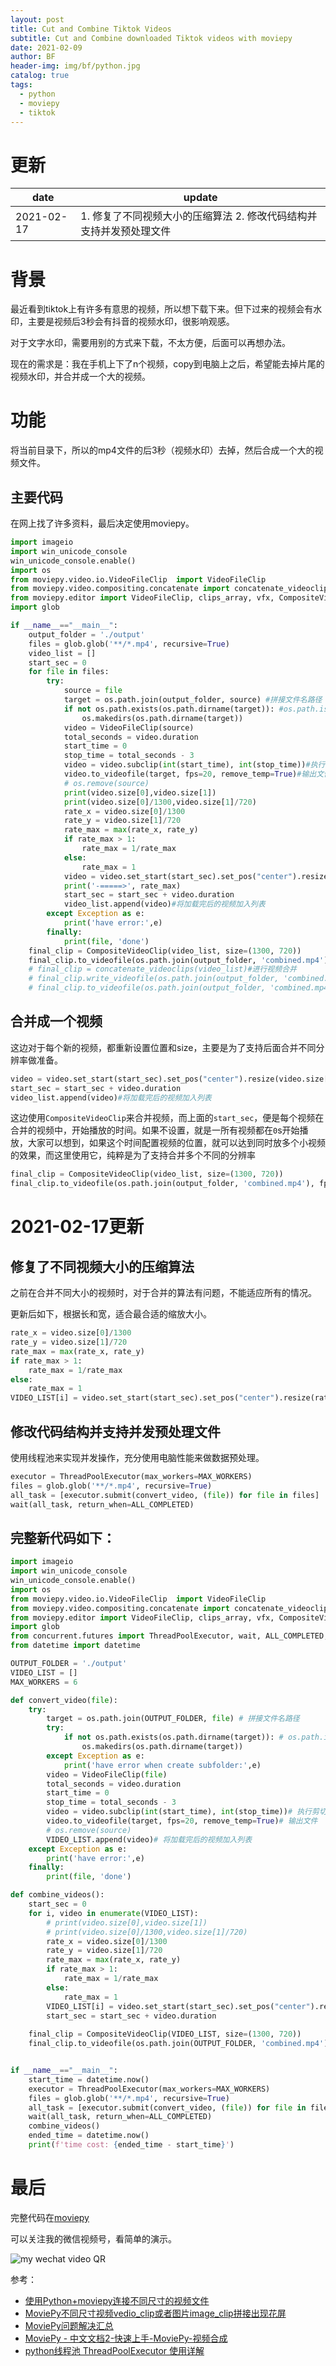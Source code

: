 ```yaml
---
layout: post
title: Cut and Combine Tiktok Videos
subtitle: Cut and Combine downloaded Tiktok videos with moviepy
date: 2021-02-09
author: BF
header-img: img/bf/python.jpg
catalog: true
tags:
  - python
  - moviepy
  - tiktok
---
```


#  更新

| date       | update                                                       |
| ---------- | ------------------------------------------------------------ |
| 2021-02-17 | 1. 修复了不同视频大小的压缩算法 2. 修改代码结构并支持并发预处理文件 |

# 背景

最近看到tiktok上有许多有意思的视频，所以想下载下来。但下过来的视频会有水印，主要是视频后3秒会有抖音的视频水印，很影响观感。

对于文字水印，需要用别的方式来下载，不太方便，后面可以再想办法。

现在的需求是：我在手机上下了n个视频，copy到电脑上之后，希望能去掉片尾的视频水印，并合并成一个大的视频。

# 功能

将当前目录下，所以的mp4文件的后3秒（视频水印）去掉，然后合成一个大的视频文件。

## 主要代码

在网上找了许多资料，最后决定使用moviepy。

```python
import imageio
import win_unicode_console
win_unicode_console.enable()
import os
from moviepy.video.io.VideoFileClip  import VideoFileClip
from moviepy.video.compositing.concatenate import concatenate_videoclips
from moviepy.editor import VideoFileClip, clips_array, vfx, CompositeVideoClip
import glob

if __name__=="__main__":
    output_folder = './output'
    files = glob.glob('**/*.mp4', recursive=True)
    video_list = []
    start_sec = 0
    for file in files:
        try:
            source = file
            target = os.path.join(output_folder, source) #拼接文件名路径
            if not os.path.exists(os.path.dirname(target)): #os.path.isdir(os.path.join(root, output)) os.path.join(root, output)
                os.makedirs(os.path.dirname(target))
            video = VideoFileClip(source)
            total_seconds = video.duration
            start_time = 0
            stop_time = total_seconds - 3
            video = video.subclip(int(start_time), int(stop_time))#执行剪切操作
            video.to_videofile(target, fps=20, remove_temp=True)#输出文件
            # os.remove(source)
            print(video.size[0],video.size[1])
            print(video.size[0]/1300,video.size[1]/720)
            rate_x = video.size[0]/1300
            rate_y = video.size[1]/720
            rate_max = max(rate_x, rate_y)
            if rate_max > 1:
                rate_max = 1/rate_max
            else:
                rate_max = 1
            video = video.set_start(start_sec).set_pos("center").resize(rate_max)
            print('-=====>', rate_max)
            start_sec = start_sec + video.duration
            video_list.append(video)#将加载完后的视频加入列表
        except Exception as e:
            print('have error:',e)
        finally:
            print(file, 'done')
    final_clip = CompositeVideoClip(video_list, size=(1300, 720))
    final_clip.to_videofile(os.path.join(output_folder, 'combined.mp4'), fps=20, remove_temp=True)
    # final_clip = concatenate_videoclips(video_list)#进行视频合并
    # final_clip.write_videofile(os.path.join(output_folder, 'combined.mp4'), fps=20, remove_temp=True)
    # final_clip.to_videofile(os.path.join(output_folder, 'combined.mp4'), fps=20, remove_temp=True)#将合并后的视频输出
```

## 合并成一个视频

这边对于每个新的视频，都重新设置位置和size，主要是为了支持后面合并不同分辨率做准备。

```python
video = video.set_start(start_sec).set_pos("center").resize(video.size[0]/1300)
start_sec = start_sec + video.duration
video_list.append(video)#将加载完后的视频加入列表
```

这边使用`CompositeVideoClip`来合并视频，而上面的`start_sec`，便是每个视频在合并的视频中，开始播放的时间。如果不设置，就是一所有视频都在`0`s开始播放，大家可以想到，如果这个时间配置视频的位置，就可以达到同时放多个小视频的效果，而这里使用它，纯粹是为了支持合并多个不同的分辨率
```python
final_clip = CompositeVideoClip(video_list, size=(1300, 720))
final_clip.to_videofile(os.path.join(output_folder, 'combined.mp4'), fps=20, remove_temp=True)
```
# 2021-02-17更新

## 修复了不同视频大小的压缩算法 

之前在合并不同大小的视频时，对于合并的算法有问题，不能适应所有的情况。

更新后如下，根据长和宽，适合最合适的缩放大小。
```python
rate_x = video.size[0]/1300
rate_y = video.size[1]/720
rate_max = max(rate_x, rate_y)
if rate_max > 1:
    rate_max = 1/rate_max
else:
    rate_max = 1
VIDEO_LIST[i] = video.set_start(start_sec).set_pos("center").resize(rate_max)
```
## 修改代码结构并支持并发预处理文件

使用线程池来实现并发操作，充分使用电脑性能来做数据预处理。
```python
executor = ThreadPoolExecutor(max_workers=MAX_WORKERS)
files = glob.glob('**/*.mp4', recursive=True)
all_task = [executor.submit(convert_video, (file)) for file in files]
wait(all_task, return_when=ALL_COMPLETED)
```
## 完整新代码如下：
```python
import imageio
import win_unicode_console
win_unicode_console.enable()
import os
from moviepy.video.io.VideoFileClip  import VideoFileClip
from moviepy.video.compositing.concatenate import concatenate_videoclips
from moviepy.editor import VideoFileClip, clips_array, vfx, CompositeVideoClip
import glob
from concurrent.futures import ThreadPoolExecutor, wait, ALL_COMPLETED, FIRST_COMPLETED
from datetime import datetime

OUTPUT_FOLDER = './output'
VIDEO_LIST = []
MAX_WORKERS = 6

def convert_video(file):
    try:
        target = os.path.join(OUTPUT_FOLDER, file) # 拼接文件名路径
        try:
            if not os.path.exists(os.path.dirname(target)): # os.path.isdir(os.path.join(root, output)) os.path.join(root, output)
                os.makedirs(os.path.dirname(target))
        except Exception as e:
            print('have error when create subfolder:',e)
        video = VideoFileClip(file)
        total_seconds = video.duration
        start_time = 0
        stop_time = total_seconds - 3
        video = video.subclip(int(start_time), int(stop_time))# 执行剪切操作
        video.to_videofile(target, fps=20, remove_temp=True)# 输出文件
        # os.remove(source)
        VIDEO_LIST.append(video)# 将加载完后的视频加入列表
    except Exception as e:
        print('have error:',e)
    finally:
        print(file, 'done')

def combine_videos():
    start_sec = 0
    for i, video in enumerate(VIDEO_LIST):
        # print(video.size[0],video.size[1])
        # print(video.size[0]/1300,video.size[1]/720)
        rate_x = video.size[0]/1300
        rate_y = video.size[1]/720
        rate_max = max(rate_x, rate_y)
        if rate_max > 1:
            rate_max = 1/rate_max
        else:
            rate_max = 1
        VIDEO_LIST[i] = video.set_start(start_sec).set_pos("center").resize(rate_max)
        start_sec = start_sec + video.duration
        
    final_clip = CompositeVideoClip(VIDEO_LIST, size=(1300, 720))   
    final_clip.to_videofile(os.path.join(OUTPUT_FOLDER, 'combined.mp4'), fps=20, remove_temp=True)


if __name__=="__main__":
    start_time = datetime.now()
    executor = ThreadPoolExecutor(max_workers=MAX_WORKERS)
    files = glob.glob('**/*.mp4', recursive=True)
    all_task = [executor.submit(convert_video, (file)) for file in files]
    wait(all_task, return_when=ALL_COMPLETED)
    combine_videos()
    ended_time = datetime.now()
    print(f'time cost: {ended_time - start_time}')
```
# 最后

完整代码在[moviepy](https://github.com/bearfly1990/PowerScript/tree/master/Python3/moviepy/)

可以关注我的微信视频号，看简单的演示。

![my wechat video QR](/img/bf_wechat_video.jpg)

参考：

* [使用Python+moviepy连接不同尺寸的视频文件](https://cloud.tencent.com/developer/article/1582917)
* [MoviePy不同尺寸视频vedio_clip或者图片image_clip拼接出现花屏](https://blog.csdn.net/ucsheep/article/details/84630800)
* [MoviePy问题解决汇总](https://blog.csdn.net/ucsheep/article/details/84387092)
* [MoviePy - 中文文档2-快速上手-MoviePy-视频合成](https://blog.csdn.net/ucsheep/article/details/81329598)
* [python线程池 ThreadPoolExecutor 使用详解](https://blog.csdn.net/xiaoyu_wu/article/details/102820384)
